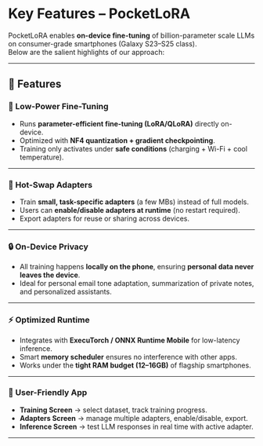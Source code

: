 # Key Features – PocketLoRA

PocketLoRA enables **on-device fine-tuning** of billion-parameter scale LLMs on consumer-grade smartphones (Galaxy S23–S25 class).  
Below are the salient highlights of our approach:

---

## 🌟 Features

### 🔋 Low-Power Fine-Tuning
- Runs **parameter-efficient fine-tuning (LoRA/QLoRA)** directly on-device.  
- Optimized with **NF4 quantization + gradient checkpointing**.  
- Training only activates under **safe conditions** (charging + Wi-Fi + cool temperature).

---

### 🔌 Hot-Swap Adapters
- Train **small, task-specific adapters** (a few MBs) instead of full models.  
- Users can **enable/disable adapters at runtime** (no restart required).  
- Export adapters for reuse or sharing across devices.

---

### 🔒 On-Device Privacy
- All training happens **locally on the phone**, ensuring **personal data never leaves the device**.  
- Ideal for personal email tone adaptation, summarization of private notes, and personalized assistants.

---

### ⚡ Optimized Runtime
- Integrates with **ExecuTorch / ONNX Runtime Mobile** for low-latency inference.  
- Smart **memory scheduler** ensures no interference with other apps.  
- Works under the **tight RAM budget (12–16GB)** of flagship smartphones.

---

### 📱 User-Friendly App
- **Training Screen** → select dataset, track training progress.  
- **Adapters Screen** → manage multiple adapters, enable/disable, export.  
- **Inference Screen** → test LLM responses in real time with active adapter.  

---
